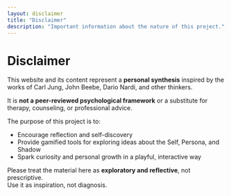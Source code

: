 ```yaml
---
layout: disclaimer
title: "Disclaimer"
description: "Important information about the nature of this project."
---
```


# Disclaimer

This website and its content represent a **personal synthesis** inspired by the works of Carl Jung, John Beebe, Dario Nardi, and other thinkers.  

It is **not a peer-reviewed psychological framework** or a substitute for therapy, counseling, or professional advice.  

The purpose of this project is to:
- Encourage reflection and self-discovery  
- Provide gamified tools for exploring ideas about the Self, Persona, and Shadow  
- Spark curiosity and personal growth in a playful, interactive way  

Please treat the material here as **exploratory and reflective**, not prescriptive.  
Use it as inspiration, not diagnosis.  
